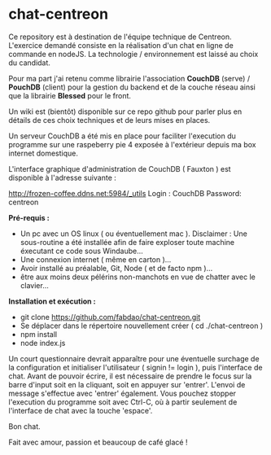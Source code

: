 # chat-centreon

Ce repository est à destination de l'équipe technique de Centreon. L'exercice demandé consiste en la réalisation d'un chat en ligne de commande en nodeJS. La technologie / environnement est laissé au choix du candidat. 

Pour ma part j'ai retenu comme librairie l'association <b>CouchDB</b> (serve) / <b>PouchDB</b> (client) pour la gestion du backend et de la couche réseau ainsi que la librairie <b>Blessed</b> pour le front. 

Un wiki est (bientôt) disponible sur ce repo github pour parler plus en détails de ces choix techniques et de leurs mises en places. 

Un serveur CouchDB a été mis en place pour faciliter l'execution du programme sur une raspeberry pie 4 exposée à l'extérieur depuis ma box internet domestique.

L'interface graphique d'administration de CouchDB ( Fauxton ) est disponible à l'adresse suivante : 

http://frozen-coffee.ddns.net:5984/_utils
Login : CouchDB
Password: centreon

<b>Pré-requis :</b>
- Un pc avec un OS linux ( ou éventuellement mac ). Disclaimer : Une sous-routine a été installée afin de faire exploser toute machine éxecutant ce code sous Windaube...
- Une connexion internet ( même en carton )...
- Avoir installé au préalable, Git, Node ( et de facto npm )...
- être aux moins deux pélérins non-manchots en vue de chatter avec le clavier...

<b>Installation et exécution :</b>
- git clone https://github.com/fabdao/chat-centreon.git
- Se déplacer dans le répertoire nouvellement créer ( cd ./chat-centreon )
- npm install
- node index.js

Un court questionnaire devrait apparaître pour une éventuelle surchage de la configuration et initialiser l'utilisateur ( signin != login ), puis l'interface de chat. 
Avant de pouvoir écrire, il est nécessaire de prendre le focus sur la barre d'input soit en la cliquant, soit en appuyer sur 'entrer'. 
L'envoi de message s'effectue avec 'entrer' également. 
Vous pouchez stopper l'execution du programme soit avec Ctrl-C, où à partir seulement de l'interface de chat avec la touche 'espace'.

Bon chat. 

Fait avec amour, passion et beaucoup de café glacé ! 





